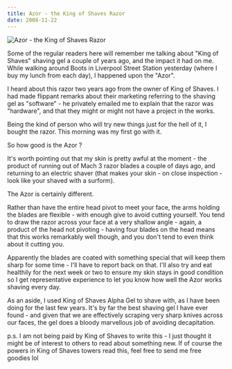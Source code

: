 ```yaml
---
title: Azor - the King of Shaves Razor
date: 2008-11-22
---
```


![Azor - the King of Shaves Razor](https://source.unsplash.com/-m88z7ily-w/1600x900)

Some of the regular readers here will remember me talking about "King of Shaves" shaving gel a couple of years ago, and the impact it had on me. While walking around Boots in Liverpool Street Station yesterday (where I buy my lunch from each day), I happened upon the "Azor".

I heard about this razor two years ago from the owner of King of Shaves. I had made flippant remarks about their marketing referring to the shaving gel as "software" - he privately emailed me to explain that the razor was "hardware", and that they might or might not have a project in the works.

Being the kind of person who will try new things just for the hell of it, I bought the razor. This morning was my first go with it.

So how good is the Azor ?

It's worth pointing out that my skin is pretty awful at the moment - the product of running out of Mach 3 razor blades a couple of days ago, and returning to an electric shaver (that makes your skin - on close inspection - look like your shaved with a surform).

The Azor is certainly different.

Rather than have the entire head pivot to meet your face, the arms holding the blades are flexible - with enough give to avoid cutting yourself. You tend to draw the razor across your face at a very shallow angle - again, a product of the head not pivoting - having four blades on the head means that this works remarkably well though, and you don't tend to even think about it cutting you.

Apparently the blades are coated with something special that will keep them sharp for some time - I'll have to report back on that. I'll also try and eat healthily for the next week or two to ensure my skin stays in good condition so I get representative experience to let you know how well the Azor works shaving every day.

As an aside, I used King of Shaves Alpha Gel to shave with, as I have been doing for the last few years. It's by far the best shaving gel I have ever found - and given that we are effectively scraping very sharp knives across our faces, the gel does a bloody marvellous job of avoiding decapitation.

p.s. I am not being paid by King of Shaves to write this - I just thought it might be of interest to others to read about something new. If of course the powers in King of Shaves towers read this, feel free to send me free goodies lol